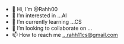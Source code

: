 - 👋 Hi, I’m @Rahh00
- 👀 I’m interested in ...AI
- 🌱 I’m currently learning ...CS
- 💞️ I’m looking to collaborate on ...
- 📫 How to reach me ...rahh11cs@gmail.com
<!---
Rahh00/Rahh00 is a ✨ special ✨ repository because its `README.md` (this file) appears on your GitHub profile.
You can click the Preview link to take a look at your changes.
--->
